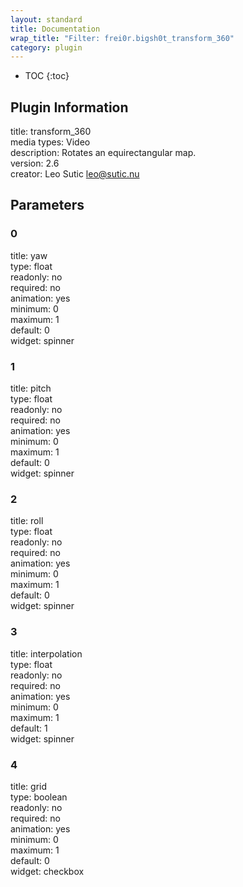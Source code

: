 ```yaml
---
layout: standard
title: Documentation
wrap_title: "Filter: frei0r.bigsh0t_transform_360"
category: plugin
---
```

* TOC
{:toc}

## Plugin Information

title: transform_360  
media types:
Video  
description: Rotates an equirectangular map.  
version: 2.6  
creator: Leo Sutic <leo@sutic.nu>  

## Parameters

### 0

title: yaw    
type: float  
readonly: no  
required: no  
animation: yes  
minimum: 0  
maximum: 1  
default: 0  
widget: spinner  

### 1

title: pitch    
type: float  
readonly: no  
required: no  
animation: yes  
minimum: 0  
maximum: 1  
default: 0  
widget: spinner  

### 2

title: roll    
type: float  
readonly: no  
required: no  
animation: yes  
minimum: 0  
maximum: 1  
default: 0  
widget: spinner  

### 3

title: interpolation    
type: float  
readonly: no  
required: no  
animation: yes  
minimum: 0  
maximum: 1  
default: 1  
widget: spinner  

### 4

title: grid    
type: boolean  
readonly: no  
required: no  
animation: yes  
minimum: 0  
maximum: 1  
default: 0  
widget: checkbox  

